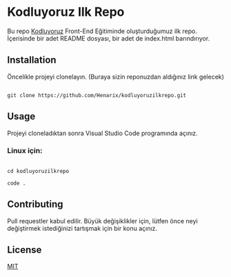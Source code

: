 # Kodluyoruz Ilk Repo

Bu repo [Kodluyoruz](https://www.kodluyoruz.org/) Front-End Eğitiminde oluşturduğumuz ilk repo. İçerisinde bir adet README dosyası, bir adet de index.html barındırıyor.

  

## Installation

  

Öncelikle projeyi clonelayın. (Buraya sizin reponuzdan aldığınız link gelecek)

  
  

```

git clone https://github.com/Henarix/kodluyoruzilkrepo.git

```

  

## Usage

  

Projeyi cloneladıktan sonra Visual Studio Code programında açınız.

  

### Linux için:

  

```

cd kodluyoruzilkrepo

code .

```

  

## Contributing

  

Pull requestler kabul edilir. Büyük değişiklikler için, lütfen önce neyi değiştirmek istediğinizi tartışmak için bir konu açınız.

  

## License

  

[MIT](https://choosealicense.com/licenses/mit/)